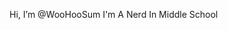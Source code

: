 Hi, I’m @WooHooSum
I'm A Nerd In Middle School
<!---
WooHooSum/WooHooSum is a ✨ special ✨ repository because its `README.md` (this file) appears on your GitHub profile.
You can click the Preview link to take a look at your changes.
--->
